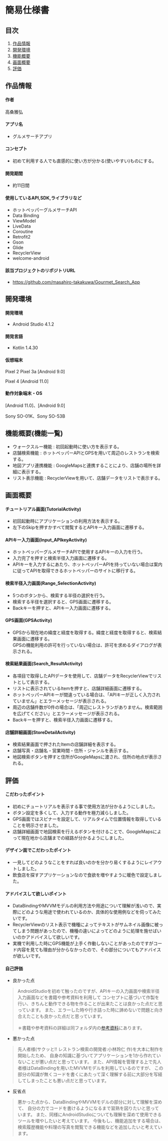 # 簡易仕様書

## 目次
1. [作品情報](#item1)
2. [開発環境](#item2)
3. [機能概要](#item3)
4. [画面概要](#item4)
5. [評価](#item5)


<a id="item1"></a>
## 作品情報

#### 作者
高桑雅弘

#### アプリ名
- グルメサーチアプリ

#### コンセプト
- 初めて利用する人でも直感的に使い方が分かる(使いやすい)ものにする。

#### 開発期間
- 約11日間

#### 使用しているAPI,SDK,ライブラリなど

- ホットペッパーグルメサーチAPI
- Data Binding
- ViewModel
- LiveData
- Coroutine
- Retrofit2
- Gson
- Glide
- RecyclerView
- welcome-android

#### 該当プロジェクトのリポジトリURL
- https://github.com/masahiro-takakuwa/Gourmet_Search_App

<a id="item2"></a>
## 開発環境

#### 開発環境
- Android Studio 4.1.2

#### 開発言語
- Kotlin 1.4.30

#### 仮想端末
Pixel 2
Pixel 3a
[Android 9.0]

Pixel 4
[Android 11.0]

#### 動作対象端末・OS
[Android 11.0]、[Android 9.0]

Sony SO-01K、Sony SO-53B

<a id="item3"></a>
## 機能概要(機能一覧)

- ウォークスルー機能 : 初回起動時に使い方を表示する。
- 店舗検索機能 : ホットペッパーAPIとGPSを用いて周辺のレストランを検索する。
- 地図アプリ連携機能 : GoogleMapsと連携することにより、店舗の場所を詳細に表示する。
- リスト表示機能 : RecyclerViewを用いて、店舗データをリストで表示する。

<a id="item4"></a>
## 画面概要

#### チュートリアル画面(TutorialActivity) 
- 初回起動時にアプリケーションの利用方法を表示する。
- 左下のSkipを押すかすべて閲覧するとAPIキー入力画面に遷移する。

#### APIキー入力画面(Input_APIkeyActivity)
- ホットペッパーグルメサーチAPIで使用するAPIキーの入力を行う。
- 入力完了を押すと検索半径入力画面に遷移する。
- APIキーを入力するにあたり、ホットペッパーAPIを持っていない場合は案内に従ってAPIを取得できるホットペッパーのサイトに移行する。

#### 検索半径入力画面(Range_SelectionActivity)
- 5つのボタンから、検索する半径の選択を行う。
- 検索する半径を選択すると、GPS画面に遷移する。
- Backキーを押すと、APIキー入力画面に遷移する。

#### GPS画面(GPSActivity)
- GPSから現在地の緯度と経度を取得する。緯度と経度を取得すると、検索結果画面に遷移する。
<br>GPSの機能利用の許可を行っていない場合は、許可を求めるダイアログが表示される。

#### 検索結果画面(Search_ResultActivity)
- 各項目で取得したAPIデータを使用して、店舗データをRecyclerViewでリストとして表示する。
- リストに表示されているItemを押すと、店舗詳細画面に遷移する。
- ホットペッパーAPIキーが間違っている場合は、「APIキーが正しく入力されていません」とエラーメッセージが表示される。
- 周辺の店舗件数が0件の場合は、「周辺にレストランがありません。検索範囲を広げてください」とエラーメッセージが表示される。
- Backキーを押すと、検索半径入力画面に遷移する。

#### 店舗詳細画面(StoreDetailActivity)
- 検索結果画面で押されたItemの店舗詳細を表示する。
- 店舗写真・店舗名・営業時間・住所・ジャンルを表示する。
- 地図検索ボタンを押すと住所がGoogleMapsに渡され、住所の地点が表示される。

<a id="item5"></a>
## 評価

#### こだわったポイント

- 初めにチュートリアルを表示する事で使用方法が分かるようにしました。
- ボタン設定を多くして、入力する動作を極力減らしました。
- GPS画面ではスピナーを設定して、リアルタイムで位置情報を取得していることを明示させました。
- 店舗詳細画面で地図検索を行えるボタンを付けることで、GoogleMapsによって現在地から店舗までの経路が分かるようにしました。

#### デザイン面でこだわったポイント

- 一見してどのようなことをすれば良いのかを分かり易くするようにレイアウトしました。
- 飲食店を探すアプリケーションなので食欲を増やすように暖色で設定しました。

#### アドバイスして欲しいポイント

- DataBindingやMVVMモデルの利用方法や用途について理解が浅いので、実際にどのような用途で使われているのか、具体的な使用例などを伺ってみたいです。
- RecyclerViewのリスト表示で機種によってテキストがサムネイル画像に被ってしまう問題があったので、機種の違いによってどのように処理を施せばいいのかアドバイスして欲しいです。
- 実機で利用した時にGPS機能が上手く作動しないことがあったのですがコード内容を見ても理由が分からなかったので、その部分についてもアドバイスが欲しいです。

#### 自己評価

- 良かった点

>AndroidStudioを初めて触ったのですが、APIキーの入力画面や検索半径入力画面などを書籍や参考資料を利用して
コンセプトに基づいて作製を行い、きちんと動作できる物を作ることが出来たことは良かった点だと思っています。
また、エラーした時や行き詰った時に諦めないで問題と向き合えたことも良かった点だと思っています。<br>
<br>＊書籍や参考資料の詳細は同フォルダ内の[参考資料](https://github.com/masahiro-takakuwa/Gourmet_Search_App/blob/main/%E5%8F%82%E8%80%83%E8%B3%87%E6%96%99.md)にあります。

- 悪かった点

>先人者様(サクッと!! レストラン検索の開発者:小林玲仁 作)を大本に制作を開始したため、 
自身の知識に基づいてアプリケーションを1から作れていないことが悪い点だと思っています。
また、API情報を管理する上で先人者様はDataBindingを用いたMVVMモデルを利用しているのですが、
この部分の知識が無くコードを書くにあたって深く理解する前に大部分を写経してしまったことも悪い点だと思っています。 

- 反省点

>悪かった点から、DataBindingやMVVMモデルの部分に対して理解を深めて、
自分の力でコードを書けるようになるまで習熟を図りたいと思っています。
また、同様にAndroidStudioについても理解を深めて使用できるツールを増やしたいと考えています。
今後もし、機能追加をする場合は、検索履歴機能や料理の写真を閲覧できる機能などを追加したいと考えています。

